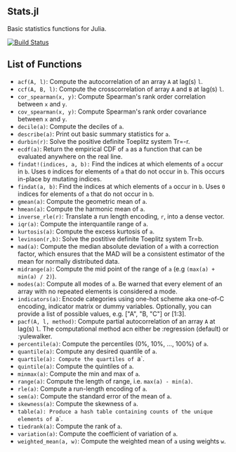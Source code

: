 ## Stats.jl

Basic statistics functions for Julia.

[![Build Status](https://travis-ci.org/JuliaStats/Stats.jl.png?branch=master)](https://travis-ci.org/JuliaStats/Stats.jl)

## List of Functions

* `acf(A, l)`: Compute the autocorrelation of an array `A` at lag(s) `l`.
* `ccf(A, B, l)`: Compute the crosscorrelation of array `A` and `B` at lag(s) `l`.
* `cor_spearman(x, y)`: Compute Spearman's rank order correlation between `x` and `y`.
* `cov_spearman(x, y)`: Compute Spearman's rank order covariance between `x` and `y`.
* `decile(a)`: Compute the deciles of `a`.
* `describe(a)`: Print out basic summary statistics for `a`.
* `durbin(r)`: Solve the positive definite Toeplitz system Tr=-r.
* `ecdf(a)`: Return the empirical CDF of `a` as a function that can be evaluated anywhere on the real line.
* `findat!(indices, a, b):` Find the indices at which elements of `a` occur in `b`. Uses `0` indices for elements of `a` that do not occur in `b`. This occurs in-place by mutating indices.
* `findat(a, b)`: Find the indices at which elements of `a` occur in `b`. Uses `0` indices for elements of `a` that do not occur in `b`.
* `gmean(a)`: Compute the geometric mean of `a`.
* `hmean(a)`: Compute the harmonic mean of `a`.
* `inverse_rle(r)`: Translate a run length encoding, `r`, into a dense vector.
* `iqr(a)`: Compute the interquantile range of `a`.
* `kurtosis(a)`: Compute the excess kurtosis of `a`.
* `levinson(r,b)`: Solve the postitive definite Toeplitz system Tr=b.
* `mad(a)`: Compute the median absolute deviation of `a` with a correction factor, which ensures that the MAD will be a consistent estimator of the mean for normally distributed data.
* `midrange(a)`: Compute the mid point of the range of `a` (e.g `(max(a) + min(a) / 2)`).
* `modes(a)`: Compute all modes of `a`. Be warned that every element of an array with no repeated elements is considered a mode.
* `indicators(a)`: Encode categories using one-hot scheme aka one-of-C encoding, indicator matrix or dummy variables. Optionally, you can provide a list of possible values, e.g. ["A", "B, "C"] or [1:3].
* `pacf(A, l, method)`: Compute partial autocorrelation of an array `A` at lag(s) `l`. The computational method acn either be :regression (default) or :yulewalker.
* `percentile(a)`: Compute the percentiles (0%, 10%, ..., 100%) of `a`.
* `quantile(a)`: Compute any desired quantile of `a`.
* `quartile(a): Compute the quartiles of `a`.
* `quintile(a)`: Compute the quintiles of `a`.
* `minmax(a)`: Compute the min and max of `a`.
* `range(a)`: Compute the length of range, i.e. ``max(a) - min(a)``.
* `rle(a)`: Compute a run-length encoding of `a`.
* `sem(a)`: Compute the standard error of the mean of `a`.
* `skewness(a)`: Compute the skewness of `a`.
* `table(a): Produce a hash table containing counts of the unique elements of `a`.
* `tiedrank(a)`: Compute the rank of `a`.
* `variation(a)`: Compute the coefficient of variation of `a`.
* `weighted_mean(a, w)`: Compute the weighted mean of `a` using weights `w`.
